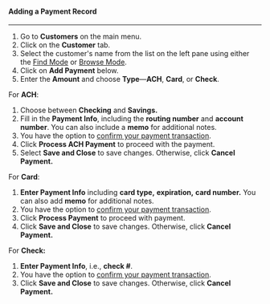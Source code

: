 
#### Adding a Payment Record
_____________________

1. Go to **Customers** on the main menu. 
2. Click on the **Customer** tab.
3. Select the customer's name from the list on the left pane using either the [Find Mode](Find%20Mode.md) or [Browse Mode](Browse%20Mode.md).
4. Click on **Add Payment** below. 
5. Enter the  **Amount** and choose **Type**—**ACH**, **Card**, or **Check**.

For **ACH**: 
1. Choose between **Checking** and **Savings.**
2. Fill in the **Payment Info**, including the **routing number** and **account number**. You can also include a **memo** for additional notes. 
3. You have the option to [confirm your payment transaction](Customers%20>%20Confirm%20a%20Payment%20Transaction.md).
4. Click **Process ACH Payment** to proceed with the payment. 
5. Select  **Save and Close** to save changes. Otherwise, click **Cancel Payment.**

For **Card**:
1. **Enter Payment Info** including **card type,** **expiration,** **card number.** You can also add **memo** for additional notes. 
2. You have the option to [confirm your payment transaction](Customers%20>%20Confirm%20a%20Payment%20Transaction.md).
3. Click **Process Payment** to proceed with payment. 
4. Click **Save and Close** to save changes. Otherwise, click **Cancel Payment.**

For **Check:**
1. **Enter Payment Info**, i.e., **check #**. 
2. You have the option to [confirm your payment transaction](Customers%20>%20Confirm%20a%20Payment%20Transaction.md).
3. Click **Save and Close** to save changes. Otherwise, click **Cancel Payment.**





